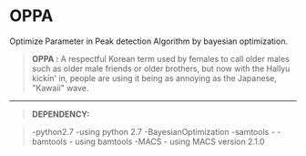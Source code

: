# OPPA
Optimize Parameter in Peak detection Algorithm by bayesian optimization.

> **OPPA :** A respectful Korean term used by females to call older males such as older male friends or older brothers, but now with the Hallyu kickin' in, people are using it being as annoying as the Japanese, "Kawaii" wave.


--------


>**DEPENDENCY:**

>-python2.7 -using python 2.7
>-BayesianOptimization
>-samtools - 
>-bamtools - using bamtools
>-MACS - using MACS version 2.1.0
